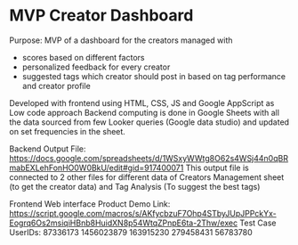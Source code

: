 # MVP Creator Dashboard

Purpose: MVP of a dashboard for the creators managed with
 - scores based on different factors
 - personalized feedback for every creator
 - suggested tags which creator should post in based on tag performance and creator profile

Developed with frontend using HTML, CSS, JS and Google AppScript as Low code approach
Backend computing is done in Google Sheets with all the data sourced from few Looker queries (Google data studio) and updated on set frequencies in the sheet.

Backend Output File: https://docs.google.com/spreadsheets/d/1WSxyWWtg8O62s4WSj44n0qBRmabEXLehFonHO0W0BkU/edit#gid=917400071
This output file is connected to 2 other files for different data of Creators Management sheet (to get the creator data) and Tag Analysis (To suggest the best tags)

Frontend Web interface Product Demo Link: https://script.google.com/macros/s/AKfycbzuF7Ohp4STbyJUpJPPckYx-Eogrq6Os2msiqiHBnb8HuidXN8p54WtqZPnpE6ta-2Thw/exec
Test Case UserIDs: 
87336173
1456023879
163915230
279458431
56783780
